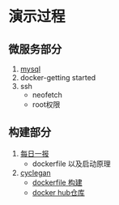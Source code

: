 # 演示过程

## 微服务部分

1. [mysql](https://hub.docker.com/_/mysql)
2. docker-getting started
3. ssh
	- neofetch
	- root权限

## 构建部分

1. [每日一报](https://github.com/BlueFisher/SHU-selfreport)
	- dockerfile 以及启动原理
2. [cyclegan](https://github.com/junyanz/pytorch-CycleGAN-and-pix2pix)
	- [dockerfile 构建](https://github.com/junyanz/pytorch-CycleGAN-and-pix2pix/blob/master/docs/Dockerfile)
	- [docker hub仓库](https://hub.docker.com/r/taesungp/pytorch-cyclegan-and-pix2pix/tags)